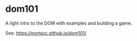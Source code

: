 # dom101
A light intro to the DOM with examples and building a game.

See: https://portsoc.github.io/dom101/
